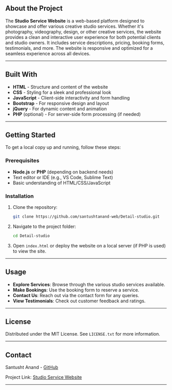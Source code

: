 ## About the Project

The **Studio Service Website** is a web-based platform designed to showcase and offer various creative studio services. Whether it's photography, videography, design, or other creative services, the website provides a clean and interactive user experience for both potential clients and studio owners. It includes service descriptions, pricing, booking forms, testimonials, and more. The website is responsive and optimized for a seamless experience across all devices.

---

## Built With

- **HTML** - Structure and content of the website
- **CSS** - Styling for a sleek and professional look
- **JavaScript** - Client-side interactivity and form handling
- **Bootstrap** - For responsive design and layout
- **jQuery** - For dynamic content and animation
- **PHP** (optional) - For server-side form processing (if needed)

---

## Getting Started

To get a local copy up and running, follow these steps:

### Prerequisites

- **Node.js** or **PHP** (depending on backend needs)
- Text editor or IDE (e.g., VS Code, Sublime Text)
- Basic understanding of HTML/CSS/JavaScript

### Installation

1. Clone the repository:
   ```sh
   git clone https://github.com/santushtanand-web/Detail-studio.git
   ```
2. Navigate to the project folder:
   ```sh
   cd Detail-studio
   ```
3. Open `index.html` or deploy the website on a local server (if PHP is used) to view the site.

---

## Usage

- **Explore Services**: Browse through the various studio services available.
- **Make Bookings**: Use the booking form to reserve a service.
- **Contact Us**: Reach out via the contact form for any queries.
- **View Testimonials**: Check out customer feedback and ratings.

---

## License

Distributed under the MIT License. See `LICENSE.txt` for more information.

---

## Contact

Santusht Anand - [GitHub](https://github.com/santushtanand-web)

Project Link: [Studio Service Website](https://github.com/santushtanand-web/Detail-studio)

---
